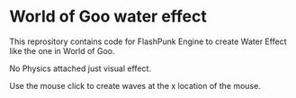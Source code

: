 # World of Goo water effect
This reprository contains code for FlashPunk Engine to create Water Effect like the one in World of Goo.

No Physics attached just visual effect. 

Use the mouse click to create waves at the x location of the mouse.
